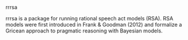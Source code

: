 rrrsa

rrrsa is a package for running rational speech act models (RSA). RSA models were first introduced in
Frank & Goodman (2012) and formalize a Gricean approach to pragmatic reasoning with Bayesian models.
